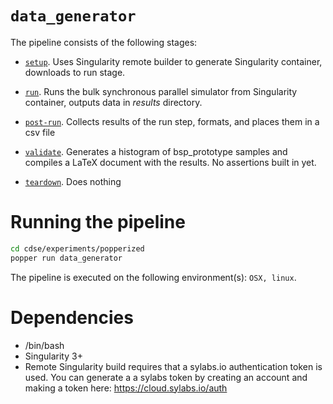 # `data_generator`

The pipeline consists of the following stages:

  * [`setup`](./setup.sh). Uses Singularity remote builder to generate Singularity container, downloads to run stage.
  * [`run`](./run.sh). Runs the bulk synchronous parallel simulator from Singularity container, outputs data in *results* directory.

  * [`post-run`](./post-run.sh). Collects results of the run step, formats, and places them in a csv file

  * [`validate`](./validate.sh). Generates a histogram of bsp_prototype samples and compiles a LaTeX document with the results. No assertions built in yet.

  * [`teardown`](./teardown.sh). Does nothing


# Running the pipeline

```bash
cd cdse/experiments/popperized
popper run data_generator
```

The pipeline is executed on the following environment(s): `OSX, linux`.

# Dependencies

  * /bin/bash
  * Singularity 3+
  * Remote Singularity build requires that a sylabs.io authentication token is used. You can generate a a sylabs token by creating an account and making a token here: https://cloud.sylabs.io/auth
